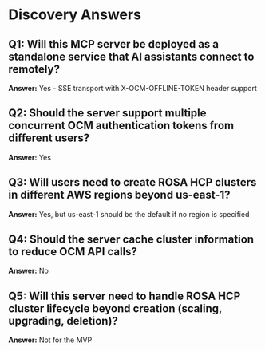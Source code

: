 # Discovery Answers

## Q1: Will this MCP server be deployed as a standalone service that AI assistants connect to remotely?
**Answer:** Yes - SSE transport with X-OCM-OFFLINE-TOKEN header support

## Q2: Should the server support multiple concurrent OCM authentication tokens from different users?
**Answer:** Yes

## Q3: Will users need to create ROSA HCP clusters in different AWS regions beyond us-east-1?
**Answer:** Yes, but us-east-1 should be the default if no region is specified

## Q4: Should the server cache cluster information to reduce OCM API calls?
**Answer:** No

## Q5: Will this server need to handle ROSA HCP cluster lifecycle beyond creation (scaling, upgrading, deletion)?
**Answer:** Not for the MVP